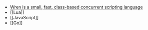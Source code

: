 -   [Wren is a small, fast, class-based concurrent scripting language](https://wren.io/)
-   [[Lua]]
-   [[JavaScript]]
-   [[Go]]
